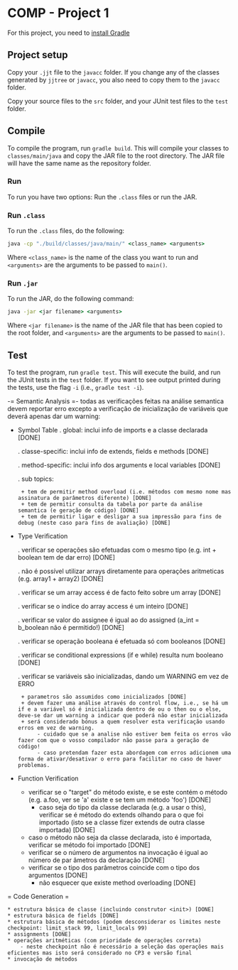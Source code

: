 # COMP - Project 1

For this project, you need to [install Gradle](https://gradle.org/install/)

## Project setup

Copy your ``.jjt`` file to the ``javacc`` folder. If you change any of the classes generated by ``jjtree`` or ``javacc``, you also need to copy them to the ``javacc`` folder.

Copy your source files to the ``src`` folder, and your JUnit test files to the ``test`` folder.

## Compile

To compile the program, run ``gradle build``. This will compile your classes to ``classes/main/java`` and copy the JAR file to the root directory. The JAR file will have the same name as the repository folder.

### Run

To run you have two options: Run the ``.class`` files or run the JAR.

### Run ``.class``

To run the ``.class`` files, do the following:

```cmd
java -cp "./build/classes/java/main/" <class_name> <arguments>
```

Where ``<class_name>`` is the name of the class you want to run and ``<arguments>`` are the arguments to be passed to ``main()``.

### Run ``.jar``

To run the JAR, do the following command:

```cmd
java -jar <jar filename> <arguments>
```

Where ``<jar filename>`` is the name of the JAR file that has been copied to the root folder, and ``<arguments>`` are the arguments to be passed to ``main()``.

## Test

To test the program, run ``gradle test``. This will execute the build, and run the JUnit tests in the ``test`` folder. If you want to see output printed during the tests, use the flag ``-i`` (i.e., ``gradle test -i``).




-= Semantic Analysis =-
todas as verificações feitas na análise semantica devem reportar erro excepto a verificação de inicialização de variáveis que deverá apenas dar um warning:
- Symbol Table
    . global: inclui info de imports e a classe declarada [DONE]
    
    . classe-specific: inclui info de extends, fields e methods [DONE]
    
    . method-specific: inclui info dos arguments e local variables [DONE]
    
    . sub topics:

       + tem de permitir method overload (i.e. métodos com mesmo nome mas assinatura de parâmetros diferente) [DONE]
       + tem de permitir consulta da tabela por parte da análise semantica (e geração de código) [DONE]
       + tem de permitir ligar e desligar a sua impressão para fins de debug (neste caso para fins de avaliação) [DONE]
- Type Verification
    
    . verificar se operações são efetuadas com o mesmo tipo (e.g. int + boolean tem de dar erro) [DONE]

    . não é possível utilizar arrays diretamente para operações aritmeticas (e.g. array1 + array2) [DONE]
    
    . verificar se um array access é de facto feito sobre um array [DONE]
    
    . verificar se o indice do array access é um inteiro [DONE]
    
    . verificar se valor do assignee é igual ao do assigned (a_int = b_boolean não é permitido!) [DONE]
    
    . verificar se operação booleana é efetuada só com booleanos [DONE]
    
    . verificar se conditional expressions (if e while) resulta num booleano [DONE]
    
    . verificar se variáveis são inicializadas, dando um WARNING em vez de ERRO
    
       + parametros são assumidos como inicializados [DONE]
       + devem fazer uma análise através do control flow, i.e., se há um if e a variável só é inicializada dentro de ou o then ou o else, deve-se dar um warning a indicar que poderá não estar inicializada
       + será considerado bónus a quem resolver esta verificação usando erros em vez de warning.
            - cuidado que se a analise não estiver bem feita os erros vão fazer com que o vosso compilador não passe para a geração de código!
			- caso pretendam fazer esta abordagem com erros adicionem uma forma de ativar/desativar o erro para facilitar no caso de haver problemas.
			
- Function Verification
	* verificar se o "target" do método existe, e se este contém o método (e.g. a.foo, ver se 'a' existe e se tem um método 'foo') [DONE]
	    - caso seja do tipo da classe declarada (e.g. a usar o this), verificar se é método do extends olhando para o que foi importado (isto se a classe fizer extends de outra classe importada) [DONE]
	* caso o método não seja da classe declarada, isto é importada, verificar se método foi importado [DONE]
	* verificar se o número de argumentos na invocação é igual ao número de par âmetros da declaração [DONE]
	* verificar se o tipo dos parâmetros coincide com o tipo dos argumentos [DONE]
	    - não esquecer que existe method overloading [DONE]

= Code Generation =    

    * estrutura básica de classe (incluindo construtor <init>) [DONE]
	* estrutura básica de fields [DONE]
	* estrutura básica de métodos (podem desconsiderar os limites neste checkpoint: limit_stack 99, limit_locals 99)
	* assignments [DONE]
	* operações aritméticas (com prioridade de operações correta)
		- neste checkpoint não é necessário a seleção das operações mais eficientes mas isto será considerado no CP3 e versão final
	* invocação de métodos